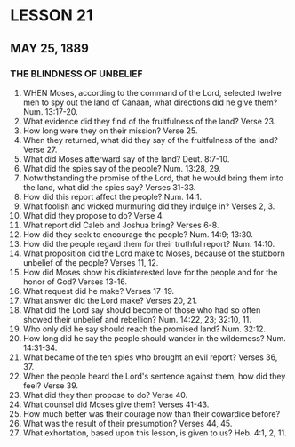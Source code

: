 # LESSON 21
## MAY 25, 1889

### THE BLINDNESS OF UNBELIEF

1. WHEN Moses, according to the command of the Lord, selected twelve men to spy out the land of Canaan, what directions did he give them? Num. 13:17-20.
2. What evidence did they find of the fruitfulness of the land? Verse 23.
3. How long were they on their mission? Verse 25.
4. When they returned, what did they say of the fruitfulness of the land? Verse 27.
5. What did Moses afterward say of the land? Deut. 8:7-10.
6. What did the spies say of the people? Num. 13:28, 29.
7. Notwithstanding the promise of the Lord, that he would bring them into the land, what did the spies say? Verses 31-33.
8. How did this report affect the people? Num. 14:1.
9. What foolish and wicked murmuring did they indulge in? Verses 2, 3.
10. What did they propose to do? Verse 4.
11. What report did Caleb and Joshua bring? Verses 6-8.
12. How did they seek to encourage the people? Num. 14:9; 13:30.
13. How did the people regard them for their truthful report? Num. 14:10.
14. What proposition did the Lord make to Moses, because of the stubborn unbelief of the people? Verses 11, 12.
15. How did Moses show his disinterested love for the people and for the honor of God? Verses 13-16.
16. What request did he make? Verses 17-19.
17. What answer did the Lord make? Verses 20, 21.
18. What did the Lord say should become of those who had so often showed their unbelief and rebellion? Num. 14:22, 23; 32:10, 11.
19. Who only did he say should reach the promised land? Num. 32:12.
20. How long did he say the people should wander in the wilderness? Num. 14:31-34.
21. What became of the ten spies who brought an evil report? Verses 36, 37.
22. When the people heard the Lord's sentence against them, how did they feel? Verse 39.
23. What did they then propose to do? Verse 40.
24. What counsel did Moses give them? Verses 41-43.
25. How much better was their courage now than their cowardice before?
26. What was the result of their presumption? Verses 44, 45.
27. What exhortation, based upon this lesson, is given to us? Heb. 4:1, 2, 11.